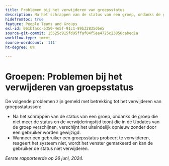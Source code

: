 ```yaml
---
title: Problemen bij het verwijderen van groepsstatus
description: Na het schrappen van de status van een groep, ondanks de groep die niet meer de status en de verwijderingstijd toont die in de Updates van de groep verschijnen, verschijnt het uiteindelijk opnieuw zonder door een gebruiker worden gewijzigd.
hidefromtoc: true
feature: People Teams and Groups
exl-id: 061bfacc-5350-4e5f-91c1-89b32835d6e5
source-git-commit: 15525c915fd95ffaf04f5ee4725c23856cabed1a
workflow-type: tm+mt
source-wordcount: '111'
ht-degree: 0%

---
```


# Groepen: Problemen bij het verwijderen van groepsstatus

De volgende problemen zijn gemeld met betrekking tot het verwijderen van groepsstatussen:

* Na het schrappen van de status van een groep, ondanks de groep die niet meer de status en de verwijderingstijd toont die in de Updates van de groep verschijnen, verschijnt het uiteindelijk opnieuw zonder door een gebruiker worden gewijzigd.
* Wanneer een gebruiker een groepsstatus probeert te verwijderen, reageert het systeem niet, wordt het venster gemarkeerd en kan de gebruiker de status niet verwijderen.

_Eerste rapporteerde op 26 juni, 2024._
